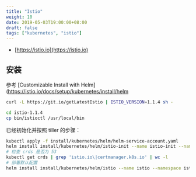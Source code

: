 ```yaml
---
title: "Istio"
weight: 10
date: 2019-05-03T19:00:00+08:00
draft: false
tags: ["kubernetes", "istio"]
---
```



- [https://istio.io](https://istio.io)


## 安装

参考 [Customizable Install with Helm](https://istio.io/docs/setup/kubernetes/install/helm

```sh
curl -L https://git.io/getLatestIstio | ISTIO_VERSION=1.1.4 sh -
```

```sh
cd istio-1.1.4
cp bin/istioctl /usr/local/bin
```

已经初始化并按照 tiller 的步骤：

```sh
kubectl apply -f install/kubernetes/helm/helm-service-account.yaml
helm install install/kubernetes/helm/istio-init --name istio-init --namespace istio-system
# 检查 crds 是否为 53
kubectl get crds | grep 'istio.io\|certmanager.k8s.io' | wc -l
# 部署默认配置
helm install install/kubernetes/helm/istio --name istio --namespace istio-system
```
